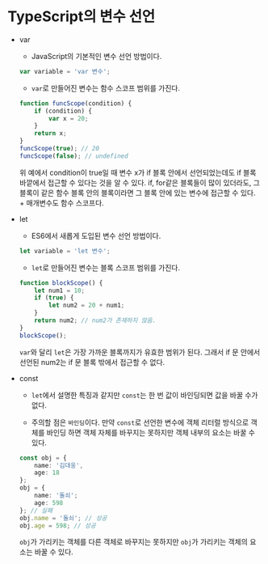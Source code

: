 # TypeScript의 변수 선언

- var

  - JavaScript의 기본적인 변수 선언 방법이다.

  ~~~typescript
  var variable = 'var 변수';
  ~~~

  - `var`로 만들어진 변수는 함수 스코프 범위를 가진다.

  ~~~typescript
  function funcScope(condition) {
      if (condition) {
          var x = 20;
      }
      return x;
  }
  funcScope(true); // 20
  funcScope(false); // undefined
  ~~~

  위 예에서 condition이 true일 때 변수 x가 if 블록 안에서 선언되었는데도 if 블록 바깥에서 접근할 수 있다는 것을 알 수 있다. if, for같은 블록들이 많이 있더라도, 그 블록이 같은 함수 블록 안의 블록이라면 그 블록 안에 있는 변수에 접근할 수 있다. + 매개변수도 함수 스코프다.

- let

  - ES6에서 새롭게 도입된 변수 선언 방법이다.

  ~~~typescript
  let variable = 'let 변수';
  ~~~

  - `let`로 만들어진 변수는 블록 스코프 범위를 가진다.

  ~~~typescript
  function blockScope() {
      let num1 = 10;
      if (true) {
          let num2 = 20 + num1;
      }
      return num2; // num2가 존재하지 않음.
  }
  blockScope(); 
  ~~~

  `var`와 달리 `let`은 가장 가까운 블록까지가 유효한 범위가 된다. 그래서 if 문 안에서 선언된 num2는 if 문 블록 밖에서 접근할 수 없다.

- const

  - `let`에서 설명한 특징과 같지만 `const`는 한 번 값이 바인딩되면 값을 바꿀 수가 없다.

  - 주의할 점은 `바인딩`이다. 만약 `const`로 선언한 변수에 객체 리터럴 방식으로 객체를 바인딩 하면 객체 자체를 바꾸지는 못하지만 객체 내부의 요소는 바꿀 수 있다.

  ~~~typescript
  const obj = {
      name: '김대웅',
      age: 18
  };
  obj = {
      name: '돌쇠';
      age: 598
  }; // 실패
  obj.name = '돌쇠'; // 성공
  obj.age = 598; // 성공
  ~~~

  `obj`가 가리키는 객체를 다른 객체로 바꾸지는 못하지만 `obj`가 가리키는 객체의 요소는 바꿀 수 있다.

